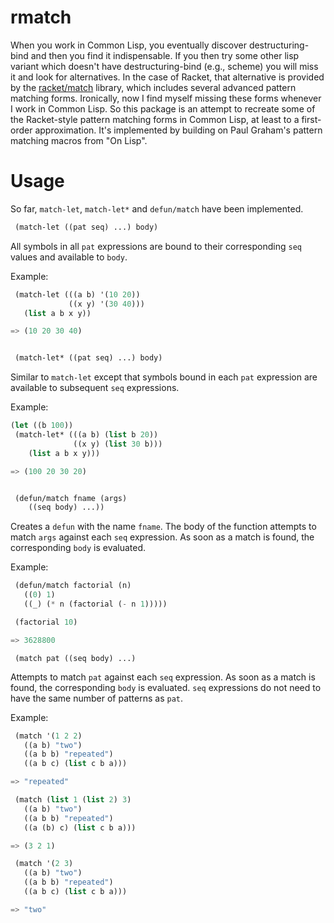 # rmatch

When you work in Common Lisp, you eventually discover
destructuring-bind and then you find it indispensable. If you then try
some other lisp variant which doesn't have destructuring-bind (e.g.,
scheme) you will miss it and look for alternatives. In the case of
Racket, that alternative is provided by the
[racket/match](https://docs.racket-lang.org/reference/match.html)
library, which includes several advanced pattern matching
forms. Ironically, now I find myself missing these forms whenever I
work in Common Lisp. So this package is an attempt to recreate some of
the Racket-style pattern matching forms in Common Lisp, at least to a
first-order approximation. It's implemented by building on Paul
Graham's pattern matching macros from "On Lisp".

# Usage

So far, `match-let`, `match-let*` and `defun/match` have been implemented.

~~~lisp
 (match-let ((pat seq) ...) body)
~~~

 All symbols in all `pat` expressions are bound to their corresponding `seq` values and available to `body`.

Example:

~~~lisp
 (match-let (((a b) '(10 20))
             ((x y) '(30 40)))
   (list a b x y))

=> (10 20 30 40)


 (match-let* ((pat seq) ...) body)
~~~

Similar to `match-let` except that symbols bound in each `pat` expression are available to subsequent `seq` expressions.

Example:

~~~lisp
(let ((b 100))
 (match-let* (((a b) (list b 20))
              ((x y) (list 30 b)))
    (list a b x y)))

=> (100 20 30 20)


 (defun/match fname (args)
    ((seq body) ...))
~~~

Creates a `defun` with the name `fname`. The body of the function
attempts to match `args` against each `seq` expression. As soon as a
match is found, the corresponding `body` is evaluated.

Example:

~~~lisp
 (defun/match factorial (n)
   ((0) 1)
   ((_) (* n (factorial (- n 1)))))

 (factorial 10)

=> 3628800
~~~

~~~
 (match pat ((seq body) ...)
~~~

Attempts to match `pat` against each `seq` expression. As soon as a match
is found, the corresponding `body` is evaluated. `seq` expressions do not need
to have the same number of patterns as `pat`.

Example:

~~~lisp
 (match '(1 2 2)
   ((a b) "two")
   ((a b b) "repeated")
   ((a b c) (list c b a)))

=> "repeated"

 (match (list 1 (list 2) 3)
   ((a b) "two")
   ((a b b) "repeated")
   ((a (b) c) (list c b a)))

=> (3 2 1)

 (match '(2 3)
   ((a b) "two")
   ((a b b) "repeated")
   ((a b c) (list c b a)))

=> "two"
~~~
